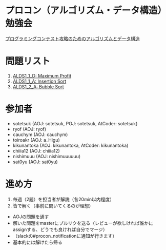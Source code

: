# プロコン（アルゴリズム・データ構造）勉強会

[プログラミングコンテスト攻略のためのアルゴリズムとデータ構造](http://www.amazon.co.jp/dp/4839952957/ref=pd_lpo_sbs_dp_ss_3?pf_rd_p=187205609&pf_rd_s=lpo-top-stripe&pf_rd_t=201&pf_rd_i=4839942390&pf_rd_m=AN1VRQENFRJN5&pf_rd_r=13KZVTWSE06JN0HF2WRE)

# 問題リスト

1. [ALDS1_1_D: Maximum Profit](http://judge.u-aizu.ac.jp/onlinejudge/description.jsp?id=ALDS1_1_D)
2. [ALDS1_1_A: Insertion Sort](http://judge.u-aizu.ac.jp/onlinejudge/description.jsp?id=ALDS1_1_A&lang=jp)
3. [ALDS1_2_A: Bubble Sort](http://judge.u-aizu.ac.jp/onlinejudge/description.jsp?id=ALDS1_2_A&lang=jp)

# 参加者

- sotetsuk (AOJ: sotetsuk, POJ: sotetsuk, AtCoder: sotetsuk)
- ryof (AOJ: ryof)
- cauchym (AOJ: cauchym)
- toiroakr (AOJ: a_Higu)
- kikunantoka (AOJ: kikunantoka, AtCoder: kikunantoka)
- chiiia12 (AOJ: chiiia12)
- nishimuuu (AOJ: nishimuuuuuu)
- sat0yu (AOJ: sat0yu)

# 進め方

1. 毎週（2題）を担当者が解説（各20min以内程度）
2. 皆で解く（事前に問いてくるのが理想）
  - AOJの問題を通す
  - 解いた問題をmasterにプルリクを送る（レビューが欲しければ誰かにassignする、どうでも良ければ自分でマージ）
  - （slackの#procon_notificationに通知が行きます）
  - 基本的には解けたら帰る
